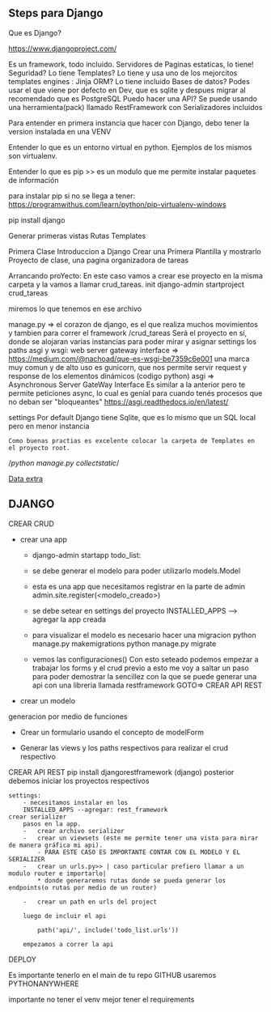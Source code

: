 Steps para Django
---

Que es Django? 

https://www.djangoproject.com/

Es un framework, todo incluido.
Servidores de Paginas estaticas, lo tiene!
Seguridad? Lo tiene
Templates? Lo tiene y usa uno de los mejorcitos templates engines : Jinja
ORM? Lo tiene incluido
Bases de datos? Podes usar el que viene por defecto en Dev, que es sqlite y despues migrar al recomendado que es PostgreSQL
Puedo hacer una API? Se puede usando una herramienta(pack) llamado RestFramework con Serializadores incluidos


Para entender en primera instancia que hacer con Django, debo tener la version instalada en una VENV


Entender lo que es un entorno virtual en python. 
Ejemplos de los mismos son virtualenv.

Entender lo que es pip >> es un modulo que me permite instalar paquetes de información 

para instalar pip si no se llega a tener:
https://programwithus.com/learn/python/pip-virtualenv-windows

pip install django

Generar primeras vistas
Rutas
Templates

Primera Clase Introduccion a Django
    Crear una Primera Plantilla y mostrarlo
    Proyecto de clase, una pagina organizadora de tareas

Arrancando proYecto: En este caso vamos a crear ese proyecto en la misma carpeta y la vamos a llamar crud_tareas.
init
django-admin startproject crud_tareas

miremos lo que tenemos en ese archivo

manage.py => el corazon de django, es el que realiza muchos movimientos y tambien para correr el framework
/crud_tareas 
    Será el proyecto en sí, donde se alojaran varias instancias para poder mirar y asignar settings
    los paths 
    asgi y wsgi: web server gateway interface => 
    https://medium.com/@nachoad/que-es-wsgi-be7359c6e001
    una marca muy comun y de alto uso es gunicorn, que nos permite servir request y response de los elementos dinámicos (codigo python)
    asgi => Asynchronous Server GateWay Interface
    Es similar a la anterior pero te permite peticiones async, lo cual es genial para cuando tenés procesos que no deban ser "bloqueantes"
    https://asgi.readthedocs.io/en/latest/


settings
    Por default Django tiene Sqlite, que es lo mismo que un SQL local pero en menor instancia
    
    Como buenas practias es excelente colocar la carpeta de Templates en el proyecto root.


/*python manage.py collectstatic*/

[Data extra](https://books.agiliq.com/projects/django-orm-cookbook/en/latest/table_name.html)


DJANGO
--- 

CREAR CRUD 

- crear una app 
    * django-admin startapp todo_list:

    * se debe generar el modelo para poder utilizarlo 
        models.Model
    * esta es una app que necesitamos registrar en la parte de admin
        admin.site.register(<modelo_creado>)

    * se debe setear en settings del proyecto 
        INSTALLED_APPS --> agregar la app creada

    * para visualizar el modelo es necesario hacer una migracion
        python manage.py makemigrations
        python manage.py migrate

    - vemos las configuraciones()
        Con esto seteado podemos empezar a trabajar los forms y el crud
        previo a esto me voy a saltar un paso para poder demostrar la sencillez con la
        que se puede generar una api con una libreria llamada restframework
        GOTO=> CREAR API REST



* crear un modelo

generacion por medio de funciones

* Crear un formulario
    usando el concepto de modelForm

* Generar las views y los paths respectivos para realizar el crud respectivo



CREAR API REST
    pip install djangorestframework (django)
        posterior debemos iniciar los proyectos respectivos


    settings:
        - necesitamos instalar en los
        INSTALLED_APPS --agregar: rest_framework
    crear serializer
        pasos en la app.
        -   crear archivo serializer
        -   crear un viewsets (este me permite tener una vista para mirar de manera gráfica mi api).
            - PARA ESTE CASO ES IMPORTANTE CONTAR CON EL MODELO Y EL SERIALIZER
        -   crear un urls.py>> | caso particular prefiero llamar a un modulo router e importarlo| 
            * donde generaremos rutas donde se pueda generar los endpoints(o rutas por medio de un router) 

        -   crear un path en urls del project

        luego de incluir el api

            path('api/', include('todo_list.urls'))

        empezamos a correr la api

DEPLOY

Es importante tenerlo en el main de tu repo GITHUB
usaremos PYTHONANYWHERE

importante no tener el venv
mejor tener el requirements